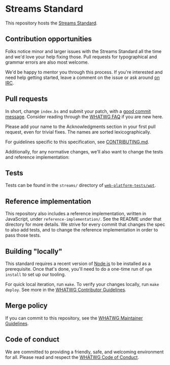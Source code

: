 # Streams Standard

This repository hosts the [Streams Standard](https://streams.spec.whatwg.org/).

## Contribution opportunities

Folks notice minor and larger issues with the Streams Standard all the time and we'd love your
help fixing those. Pull requests for typographical and grammar errors are also most welcome.

We'd be happy to mentor you through this process. If you're interested and need help getting
started, leave a comment on the issue or ask around [on IRC](https://whatwg.org/irc).

## Pull requests

In short, change `index.bs` and submit your patch, with a
[good commit message](https://github.com/whatwg/meta/blob/master/COMMITTING.md). Consider
reading through the [WHATWG FAQ](https://whatwg.org/faq) if you are new here.

Please add your name to the Acknowledgments section in your first pull request, even for trivial
fixes. The names are sorted lexicographically.

For guidelines specific to this specification, see [CONTRIBUTING.md](CONTRIBUTING.md).

Additionally, for any normative changes, we'll also want to change the tests and reference
implementation:

## Tests

Tests can be found in the `streams/` directory of
[`web-platform-tests/wpt`](https://github.com/web-platform-tests/wpt).

## Reference implementation

This repository also includes a reference implementation, written in JavaScript, under
`reference-implementation/`. See the README under that directory for more details. We strive for
every commit that changes the spec to also add tests, and to change the reference implementation in
order to pass those tests.

## Building "locally"

This standard requires a recent version of [Node.js](https://nodejs.org/en/) to be installed as a
prerequisite. Once that's done, you'll need to do a one-time run of `npm install` to set up our
tooling.

For quick local iteration, run `make`. To verify your changes locally, run `make deploy`. See more
in the
[WHATWG Contributor Guidelines](https://github.com/whatwg/meta/blob/master/CONTRIBUTING.md#building).

## Merge policy

If you can commit to this repository, see the
[WHATWG Maintainer Guidelines](https://github.com/whatwg/meta/blob/master/MAINTAINERS.md).

## Code of conduct

We are committed to providing a friendly, safe, and welcoming environment for all. Please read and
respect the [WHATWG Code of Conduct](https://whatwg.org/code-of-conduct).
